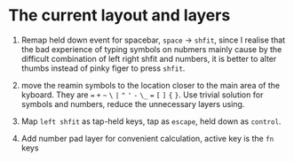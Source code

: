 # The current layout and layers
1. Remap held down event for spacebar, `space` -> `shfit`, since I realise that 
   the bad experience of typing symbols on nubmers mainly cause by the difficult 
   combination of left right shfit and numbers, it is better to alter thumbs 
   instead of pinky figer to press `shfit`.

2. move the reamin symbols to the location closer to the main area of the 
   kyboard. They are `=` `+` `~`  `\` `|` `"` `'` `-` `\_` `=` `[` `]` `{` `}`.
Use trivial solution for symbols and numbers, reduce the unnecessary layers 
using.

3. Map `left shfit` as tap-held keys, tap as `escape`, held down as `control`.

4. Add number pad layer for convenient calculation, active key is the `fn` keys 

    
